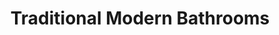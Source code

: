 ---
title: "Traditional Modern Bathrooms"
url: /darlington/traditional-modern-bathrooms/
shop: Badezimmer
---